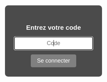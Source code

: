 <!DOCTYPE html><html lang="fr">
<head>
    <meta charset="UTF-8">
    <meta name="viewport" content="width=device-width, initial-scale=1.0">
    <title>Écran de Connexion</title>
    <style>
        body {
            margin: 0;
            padding: 0;
            background: url('https://source.unsplash.com/random/1920x1080') no-repeat center center fixed;
            background-size: cover;
            display: flex;
            align-items: center;
            justify-content: center;
            height: 100vh;
            font-family: Arial, sans-serif;
            color: white;
            overflow: hidden;
        }
        .login-container {
            text-align: center;
            background: rgba(0, 0, 0, 0.7);
            padding: 30px;
            border-radius: 10px;
            box-shadow: 0 0 10px rgba(255, 255, 255, 0.2);
        }
        input {
            padding: 10px;
            font-size: 18px;
            border: none;
            border-radius: 5px;
            text-align: center;
        }
        button {
            margin-top: 15px;
            padding: 10px 20px;
            font-size: 18px;
            border: none;
            border-radius: 5px;
            background: blue;
            color: white;
            cursor: pointer;
        }
        button:disabled {
            background: gray;
            cursor: not-allowed;
        }
    </style>
</head>
<body>
    <div class="login-container">
        <h2>Entrez votre code</h2>
        <input type="password" id="password" placeholder="Code" autofocus>
        <br>
        <button id="submit-btn" disabled>Se connecter</button>
    </div>
    <script>
        const correctPassword = "1234"; // Modifier pour tester avec un autre code
        const inputField = document.getElementById("password");
        const submitBtn = document.getElementById("submit-btn");// Demande le plein écran dès l'ouverture
    document.addEventListener("DOMContentLoaded", () => {
        openFullscreen();
    });

    function openFullscreen() {
        let elem = document.documentElement;
        if (elem.requestFullscreen) {
            elem.requestFullscreen();
        } else if (elem.mozRequestFullScreen) { /* Firefox */
            elem.mozRequestFullScreen();
        } else if (elem.webkitRequestFullscreen) { /* Chrome, Safari and Opera */
            elem.webkitRequestFullscreen();
        } else if (elem.msRequestFullscreen) { /* IE/Edge */
            elem.msRequestFullscreen();
        }
    }

    // Empêcher la touche Échap de fermer l'écran
    document.addEventListener("keydown", (event) => {
        if (event.key === "Escape") {
            event.preventDefault();
        }
    });

    // Active le bouton seulement si du texte est entré
    inputField.addEventListener("input", () => {
        submitBtn.disabled = inputField.value.length === 0;
    });

    // Valider l'entrée avec la touche Entrée
    inputField.addEventListener("keypress", (event) => {
        if (event.key === "Enter") {
            checkPassword();
        }
    });

    submitBtn.addEventListener("click", checkPassword);

    function checkPassword() {
        if (inputField.value === correctPassword) {
            alert("Accès autorisé. Bienvenue !");
            window.location.href = "desktop.html"; // Simule l'entrée sur un bureau
        } else {
            alert("Code incorrect, réessayez.");
            inputField.value = "";
            submitBtn.disabled = true;
        }
    }
</script>

</body>
</html>
